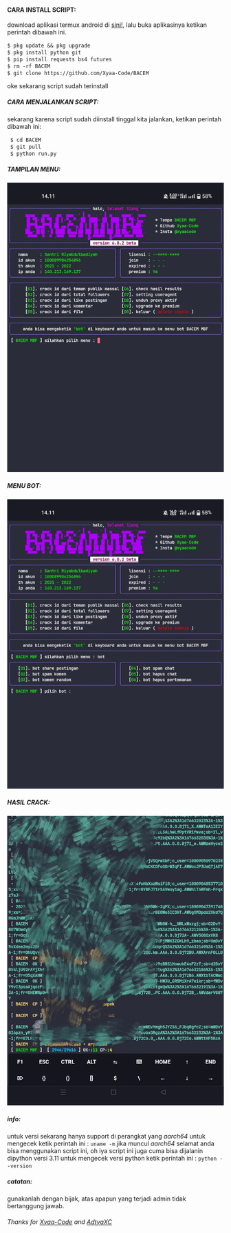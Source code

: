
#### CARA INSTALL SCRIPT:
 download aplikasi termux android di [sini!](https://f-droid.org/repo/com.termux_117.apk), lalu buka aplikasinya ketikan perintah dibawah ini.
 ```
 $ pkg update && pkg upgrade
 $ pkg install python git
 $ pip install requests bs4 futures
 $ rm -rf BACEM
 $ git clone https://github.com/Xyaa-Code/BACEM
 ```
 oke sekarang script sudah terinstall
##### CARA MENJALANKAN SCRIPT:
 sekarang karena script sudah diinstall tinggal kita jalankan, ketikan perintah dibawah ini:
 ```
  $ cd BACEM
  $ git pull
  $ python run.py
 ```
##### TAMPILAN MENU:
![template_s](https://github.com/Xyaa-Code/BACEM/blob/main/data/img/IMG_20230217_141313.jpg)

##### MENU BOT:
![template_s](https://github.com/Xyaa-Code/BACEM/blob/main/data/img/IMG_20230217_141254.jpg)

##### HASIL CRACK:
![template_s](https://github.com/Xyaa-Code/BACEM/blob/main/data/img/IMG_20230217_181436.jpg)

##### info:
 untuk versi sekarang hanya support di perangkat yang *aarch64* untuk mengecek
 ketik perintah ini : ```uname -m``` jika muncul *aarch64* selamat anda bisa menggunakan script ini,
 oh iya script ini juga cuma bisa dijalanin dipython versi 3.11 untuk mengecek versi python
 ketik perintah ini : ```python --version```

##### catatan:
 gunakanlah dengan bijak, atas apapun yang terjadi admin tidak bertanggung jawab.

###### Thanks for [Xyaa-Code](https://github.com/Xyaa-Code) and [AdtyaXC](https://github.com/AdtyaXC)
